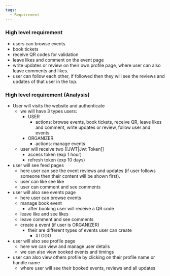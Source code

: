 ```yaml
---
tags:
  - Requirement
---
```

### High level requirement

- users can browse events
- book tickets
- receive QR codes for validation
- leave likes and comment on the event page
- write updates or review on their own profile page, where user can also leave comments and likes.
- user can follow each other, if followed then they will see the reviews and updates of that user in the top. 
### High level requirement (Analysis)

- User will visits the website and authenticate
	- we will have 3 types users:
		- USER 
			- actions: browse events, book tickets, receive QR, leave likes and comment, write updates or review, follow user and events
		- ORGANIZER
			- actions: manage events
	- user will receive two [[JWT|Jwt Token]]
		- access token (exp 1 hour) 
		- refresh token (exp 10 days)
- user will see feed pages
	- here user can see the event reviews and updates (if user follows someone then their content will be shown first).
	- user can like see like
	- user can comment and see comments
- user will also see events page
	- here user can browse events
	- manage book event
		- after booking user will receive a QR code
	- leave like and see likes
	- leave comment and see comments
	- create a event (if user is ORGANIZER)
		- their are different types of events user can create
			- #TODO
- user will also see profile page
	- here we can view and manage user details
	- we can also view booked events and timings
- user can also view others profile by clicking on their profile name or handle name
	- where user will see their booked events, reviews and all updates